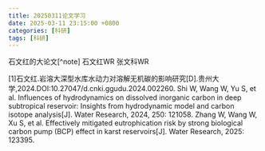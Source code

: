 ```yaml
---
title: 20250311论文学习
date: 2025-03-11 23:15:00 +0800
categories: [科研]
tags: [科研]
---
```


石文红的大论文[^note]
石文红WR
张文科WR


[1]石文红.岩溶大深型水库水动力对溶解无机碳的影响研究[D].贵州大学,2024.DOI:10.27047/d.cnki.ggudu.2024.002260.
Shi W, Wang W, Yu S, et al. Influences of hydrodynamics on dissolved inorganic carbon in deep subtropical reservoir: Insights from hydrodynamic model and carbon isotope analysis[J]. Water Research, 2024, 250: 121058.
Zhang W, Wang W, Xu S, et al. Effectively mitigated eutrophication risk by strong biological carbon pump (BCP) effect in karst reservoirs[J]. Water Research, 2025: 123395.
